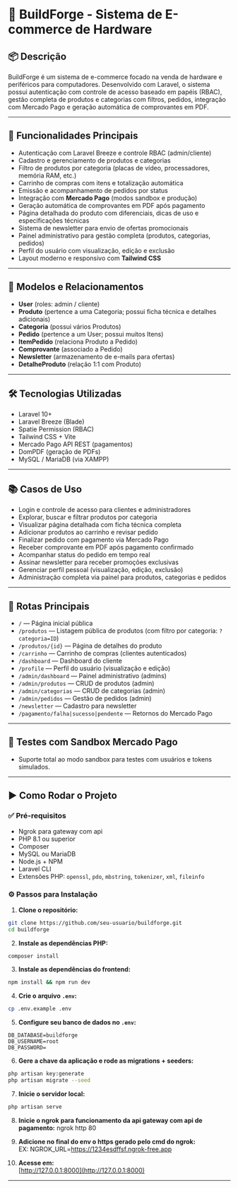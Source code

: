 # 🧱 BuildForge - Sistema de E-commerce de Hardware

## 📦 Descrição
BuildForge é um sistema de e-commerce focado na venda de hardware e periféricos para computadores. Desenvolvido com Laravel, o sistema possui autenticação com controle de acesso baseado em papéis (RBAC), gestão completa de produtos e categorias com filtros, pedidos, integração com Mercado Pago e geração automática de comprovantes em PDF.

---

## 🚀 Funcionalidades Principais

- Autenticação com Laravel Breeze e controle RBAC (admin/cliente)
- Cadastro e gerenciamento de produtos e categorias
- Filtro de produtos por categoria (placas de vídeo, processadores, memória RAM, etc.)
- Carrinho de compras com itens e totalização automática
- Emissão e acompanhamento de pedidos por status
- Integração com **Mercado Pago** (modos sandbox e produção)
- Geração automática de comprovantes em PDF após pagamento
- Página detalhada do produto com diferenciais, dicas de uso e especificações técnicas
- Sistema de newsletter para envio de ofertas promocionais
- Painel administrativo para gestão completa (produtos, categorias, pedidos)
- Perfil do usuário com visualização, edição e exclusão
- Layout moderno e responsivo com **Tailwind CSS**

---

## 🧱 Modelos e Relacionamentos

- **User** (roles: admin / cliente)
- **Produto** (pertence a uma Categoria; possui ficha técnica e detalhes adicionais)
- **Categoria** (possui vários Produtos)
- **Pedido** (pertence a um User; possui muitos Itens)
- **ItemPedido** (relaciona Produto a Pedido)
- **Comprovante** (associado a Pedido)
- **Newsletter** (armazenamento de e-mails para ofertas)
- **DetalheProduto** (relação 1:1 com Produto)

---

## 🛠️ Tecnologias Utilizadas

- Laravel 10+
- Laravel Breeze (Blade)
- Spatie Permission (RBAC)
- Tailwind CSS + Vite
- Mercado Pago API REST (pagamentos)
- DomPDF (geração de PDFs)
- MySQL / MariaDB (via XAMPP)

---

## 📚 Casos de Uso

- Login e controle de acesso para clientes e administradores
- Explorar, buscar e filtrar produtos por categoria
- Visualizar página detalhada com ficha técnica completa
- Adicionar produtos ao carrinho e revisar pedido
- Finalizar pedido com pagamento via Mercado Pago
- Receber comprovante em PDF após pagamento confirmado
- Acompanhar status do pedido em tempo real
- Assinar newsletter para receber promoções exclusivas
- Gerenciar perfil pessoal (visualização, edição, exclusão)
- Administração completa via painel para produtos, categorias e pedidos

---

## 🔧 Rotas Principais

- `/` — Página inicial pública
- `/produtos` — Listagem pública de produtos (com filtro por categoria: `?categoria=ID`)
- `/produtos/{id}` — Página de detalhes do produto
- `/carrinho` — Carrinho de compras (clientes autenticados)
- `/dashboard` — Dashboard do cliente
- `/profile` — Perfil do usuário (visualização e edição)
- `/admin/dashboard` — Painel administrativo (admins)
- `/admin/produtos` — CRUD de produtos (admin)
- `/admin/categorias` — CRUD de categorias (admin)
- `/admin/pedidos` — Gestão de pedidos (admin)
- `/newsletter` — Cadastro para newsletter
- `/pagamento/falha|sucesso|pendente` — Retornos do Mercado Pago

---

## 🧪 Testes com Sandbox Mercado Pago

- Suporte total ao modo sandbox para testes com usuários e tokens simulados.

---

## ▶️ Como Rodar o Projeto

### ✅ Pré-requisitos
- Ngrok para gateway com api 
- PHP 8.1 ou superior
- Composer
- MySQL ou MariaDB
- Node.js + NPM
- Laravel CLI
- Extensões PHP: `openssl`, `pdo`, `mbstring`, `tokenizer`, `xml`, `fileinfo`

### ⚙️ Passos para Instalação

1. **Clone o repositório:**

```bash
git clone https://github.com/seu-usuario/buildforge.git
cd buildforge
```

2. **Instale as dependências PHP:**

```bash
composer install
```

3. **Instale as dependências do frontend:**

```bash
npm install && npm run dev
```

4. **Crie o arquivo `.env`:**

```bash
cp .env.example .env
```

5. **Configure seu banco de dados no `.env`:**

```env
DB_DATABASE=buildforge
DB_USERNAME=root
DB_PASSWORD=
```

6. **Gere a chave da aplicação e rode as migrations + seeders:**

```bash
php artisan key:generate
php artisan migrate --seed
```

7. **Inicie o servidor local:**

```bash
php artisan serve
```

8. **Inicie o ngrok para funcionamento da api gateway com api de pagamento:**
ngrok http 80 

9. **Adicione no final do env o https gerado pelo cmd do ngrok:**  
EX: NGROK_URL=https://1234esdffsf.ngrok-free.app 


10. **Acesse em:**  
[http://127.0.0.1:8000](http://127.0.0.1:8000)

---
